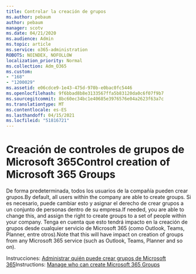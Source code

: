 ```yaml
---
title: Controlar la creación de grupos
ms.author: pebaum
author: pebaum
manager: scotv
ms.date: 04/21/2020
ms.audience: Admin
ms.topic: article
ms.service: o365-administration
ROBOTS: NOINDEX, NOFOLLOW
localization_priority: Normal
ms.collection: Adm_O365
ms.custom:
- "168"
- "1200029"
ms.assetid: e06cdce9-1e43-475d-970b-e0bac0fc5446
ms.openlocfilehash: 9f6bbad8b8e3133567ffa5b83120da0c6f07f9b7
ms.sourcegitcommit: 8bc60ec34bc1e40685e3976576e04a2623f63a7c
ms.translationtype: MT
ms.contentlocale: es-ES
ms.lasthandoff: 04/15/2021
ms.locfileid: "51816721"
---
```

# <a name="control-creation-of-microsoft-365-groups"></a><span data-ttu-id="a952b-102">Creación de controles de grupos de Microsoft 365</span><span class="sxs-lookup"><span data-stu-id="a952b-102">Control creation of Microsoft 365 Groups</span></span>

<span data-ttu-id="a952b-103">De forma predeterminada, todos los usuarios de la compañía pueden crear grupos.</span><span class="sxs-lookup"><span data-stu-id="a952b-103">By default, all users within the company are able to create groups.</span></span> <span data-ttu-id="a952b-104">Si es necesario, puede cambiar esto y asignar el derecho de crear grupos a un conjunto de personas dentro de su empresa.</span><span class="sxs-lookup"><span data-stu-id="a952b-104">If needed, you are able to change this, and assign the right to create groups to a set of people within your company.</span></span> <span data-ttu-id="a952b-105">Tenga en cuenta que esto tendrá impacto en la creación de grupos desde cualquier servicio de Microsoft 365 (como Outlook, Teams, Planner, entre otros).</span><span class="sxs-lookup"><span data-stu-id="a952b-105">Note that this will have impact on creation of groups from any Microsoft 365 service (such as Outlook, Teams, Planner and so on).</span></span>
  
<span data-ttu-id="a952b-106">Instrucciones: [Administrar quién puede crear grupos de Microsoft 365](https://docs.microsoft.com/microsoft-365/admin/create-groups/manage-creation-of-groups)</span><span class="sxs-lookup"><span data-stu-id="a952b-106">Instructions: [Manage who can create Microsoft 365 Groups](https://docs.microsoft.com/microsoft-365/admin/create-groups/manage-creation-of-groups)</span></span>

